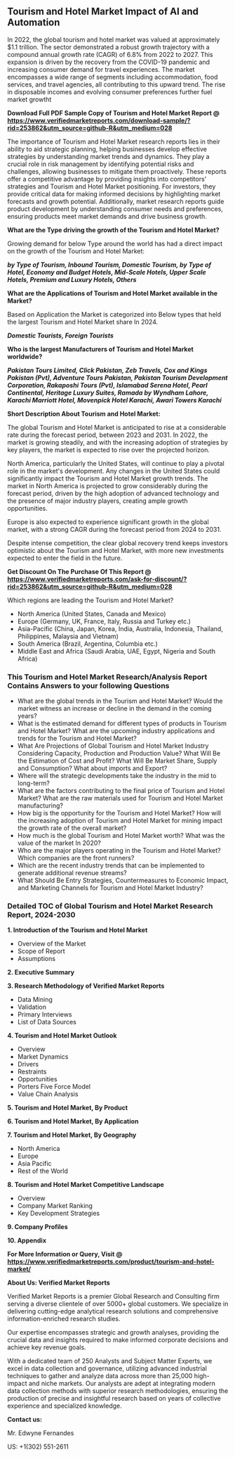 <h2>Tourism and Hotel Market Impact of AI and Automation</h2><p>In 2022, the global tourism and hotel market was valued at approximately $1.1 trillion. The sector demonstrated a robust growth trajectory with a compound annual growth rate (CAGR) of 6.8% from 2022 to 2027. This expansion is driven by the recovery from the COVID-19 pandemic and increasing consumer demand for travel experiences. The market encompasses a wide range of segments including accommodation, food services, and travel agencies, all contributing to this upward trend. The rise in disposable incomes and evolving consumer preferences further fuel market growtht</p><p id="" class=""><strong>Download Full PDF Sample Copy of Tourism and Hotel Market Report @ <a href="https://www.verifiedmarketreports.com/download-sample/?rid=253862&utm_source=github-R&utm_medium=028" target="_blank">https://www.verifiedmarketreports.com/download-sample/?rid=253862&utm_source=github-R&utm_medium=028</a></strong></p><p>The importance of&nbsp;Tourism and Hotel Market research reports lies in their ability to aid strategic planning, helping businesses develop effective strategies by understanding market trends and dynamics. They play a crucial role in risk management by identifying potential risks and challenges, allowing businesses to mitigate them proactively. These reports offer a competitive advantage by providing insights into competitors' strategies and Tourism and Hotel Market positioning. For investors, they provide critical data for making informed decisions by highlighting market forecasts and growth potential. Additionally, market research reports guide product development by understanding consumer needs and preferences, ensuring products meet market demands and drive business growth.</p><p><strong>What are the&nbsp;Type driving the growth of the Tourism and Hotel Market?</strong></p><p id="" class="">Growing demand for below Type around the world has had a direct impact on the growth of the Tourism and Hotel Market:</p><em><strong>by Type of Tourism, Inbound Tourism, Domestic Tourism, by Type of Hotel, Economy and Budget Hotels, Mid-Scale Hotels, Upper Scale Hotels, Premium and Luxury Hotels, Others</strong></em></p><strong>What are the&nbsp;Applications&nbsp;of Tourism and Hotel Market available in the Market?</strong></p><p id="" class="">Based on Application the Market is categorized into Below types that held the largest Tourism and Hotel Market share In 2024.</p><em><strong>Domestic Tourists, Foreign Tourists</strong></em></p><strong>Who is the largest Manufacturers of Tourism and Hotel Market worldwide?</strong></p><p><em><strong>Pakistan Tours Limited, Click Pakistan, Zeb Travels, Cox and Kings Pakistan (Pvt), Adventure Tours Pakistan, Pakistan Tourism Development Corporation, Rakaposhi Tours (Pvt), Islamabad Serena Hotel, Pearl Continental, Heritage Luxury Suites, Ramada by Wyndham Lahore, Karachi Marriott Hotel, Movenpick Hotel Karachi, Awari Towers Karachi</strong></em></p><p id="" class=""><strong>Short Description About Tourism and Hotel Market:</strong></p><p>The global Tourism and Hotel Market is anticipated to rise at a considerable rate during the forecast period, between 2023 and 2031. In 2022, the market is growing steadily, and with the increasing adoption of strategies by key players, the market is expected to rise over the projected horizon.</p><p>North America, particularly the United States, will continue to play a pivotal role in the market's development. Any changes in the United States could significantly impact the Tourism and Hotel Market growth trends. The market in North America is projected to grow considerably during the forecast period, driven by the high adoption of advanced technology and the presence of major industry players, creating ample growth opportunities.</p><p>Europe is also expected to experience significant growth in the global market, with a strong CAGR during the forecast period from 2024 to 2031.</p><p>Despite intense competition, the clear global recovery trend keeps investors optimistic about the Tourism and Hotel Market, with more new investments expected to enter the field in the future.</p><p id="" class=""><strong>Get Discount On The Purchase Of This Report @ <a href="https://www.verifiedmarketreports.com/ask-for-discount/?rid=253862&utm_source=github-R&utm_medium=028" target="_blank">https://www.verifiedmarketreports.com/ask-for-discount/?rid=253862&utm_source=github-R&utm_medium=028</a></strong></p>Which regions are leading the Tourism and Hotel Market?</p><ul><li>North America (United States, Canada and Mexico)</li><li>Europe (Germany, UK, France, Italy, Russia and Turkey etc.)</li><li>Asia-Pacific (China, Japan, Korea, India, Australia, Indonesia, Thailand, Philippines, Malaysia and Vietnam)</li><li>South America (Brazil, Argentina, Columbia etc.)</li><li>Middle East and Africa (Saudi Arabia, UAE, Egypt, Nigeria and South Africa)</li></ul><h3 id="" class="">This Tourism and Hotel Market Research/Analysis Report Contains Answers to your following Questions</h3><ul><li>What are the global trends in the Tourism and Hotel Market? Would the market witness an increase or decline in the demand in the coming years?</li><li>What is the estimated demand for different types of products in Tourism and Hotel Market? What are the upcoming industry applications and trends for the Tourism and Hotel Market?</li><li>What Are Projections of Global Tourism and Hotel Market Industry Considering Capacity, Production and Production Value? What Will Be the Estimation of Cost and Profit? What Will Be Market Share, Supply and Consumption? What about imports and Export?</li><li>Where will the strategic developments take the industry in the mid to long-term?</li><li>What are the factors contributing to the final price of Tourism and Hotel Market? What are the raw materials used for Tourism and Hotel Market manufacturing?</li><li>How big is the opportunity for the Tourism and Hotel Market? How will the increasing adoption of Tourism and Hotel Market for mining impact the growth rate of the overall market?</li><li>How much is the global Tourism and Hotel Market worth? What was the value of the market In 2020?</li><li>Who are the major players operating in the Tourism and Hotel Market? Which companies are the front runners?</li><li>Which are the recent industry trends that can be implemented to generate additional revenue streams?</li><li>What Should Be Entry Strategies, Countermeasures to Economic Impact, and Marketing Channels for Tourism and Hotel Market Industry?</li></ul><h3 id="" class="">Detailed TOC of Global Tourism and Hotel Market Research Report, 2024-2030</h3><p id="" class=""><strong>1. Introduction of the Tourism and Hotel Market</strong></p><ul><li>Overview of the Market</li><li>Scope of Report</li><li>Assumptions</li></ul><p id="" class=""><strong>2. Executive Summary</strong></p><p id="" class=""><strong>3. Research Methodology of Verified Market Reports</strong></p><ul><li>Data Mining</li><li>Validation</li><li>Primary Interviews</li><li>List of Data Sources</li></ul><p id="" class=""><strong>4. Tourism and Hotel Market Outlook</strong></p><ul><li>Overview</li><li>Market Dynamics</li><li>Drivers</li><li>Restraints</li><li>Opportunities</li><li>Porters Five Force Model</li><li>Value Chain Analysis</li></ul><p id="" class=""><strong>5. Tourism and Hotel Market, By Product</strong></p><p id="" class=""><strong>6. Tourism and Hotel Market, By Application</strong></p><p id="" class=""><strong>7. Tourism and Hotel Market, By Geography</strong></p><ul><li>North America</li><li>Europe</li><li>Asia Pacific</li><li>Rest of the World</li></ul><p id="" class=""><strong>8. Tourism and Hotel Market Competitive Landscape</strong></p><ul><li>Overview</li><li>Company Market Ranking</li><li>Key Development Strategies</li></ul><p id="" class=""><strong>9. Company Profiles</strong></p><p id="" class=""><strong>10. Appendix</strong></p><p id="" class=""><strong>For More Information or Query, Visit @ <a href="https://www.verifiedmarketreports.com/product/tourism-and-hotel-market/" target="_blank">https://www.verifiedmarketreports.com/product/tourism-and-hotel-market/</a></strong></p><p id="" class=""><strong>About Us: Verified Market Reports</strong></p><p id="" class="">Verified Market Reports is a premier Global Research and Consulting firm serving a diverse clientele of over 5000+ global customers. We specialize in delivering cutting-edge analytical research solutions and comprehensive information-enriched research studies.</p><p id="" class="">Our expertise encompasses strategic and growth analyses, providing the crucial data and insights required to make informed corporate decisions and achieve key revenue goals.</p><p id="" class="">With a dedicated team of 250 Analysts and Subject Matter Experts, we excel in data collection and governance, utilizing advanced industrial techniques to gather and analyze data across more than 25,000 high-impact and niche markets. Our analysts are adept at integrating modern data collection methods with superior research methodologies, ensuring the production of precise and insightful research based on years of collective experience and specialized knowledge.</p><p id="" class=""><strong>Contact us:</strong></p><p id="" class="">Mr. Edwyne Fernandes</p><p id="" class="">US: +1(302) 551-2611</p>